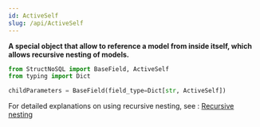 ```yaml
---
id: ActiveSelf
slug: /api/ActiveSelf
---
```


**A special object that allow to reference a model from inside itself, which allows recursive nesting of models.**

```python
from StructNoSQL import BaseField, ActiveSelf
from typing import Dict

childParameters = BaseField(field_type=Dict[str, ActiveSelf])
```

For detailed explanations on using recursive nesting, see : [Recursive nesting](../basics/recursive_nesting)
